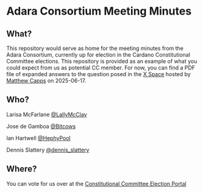 # Adara Consortium Meeting Minutes

## What?

This repository would serve as home for the meeting minutes from the Adara Consortium, currently up for election in the Cardano Constitutional Committee elections. This repository is provided as an example of what you could expect from us as potential CC member.
For now, you can find a PDF file of expanded answers to the question posed in the [X Space](https://twitter.com/cryptstitution/status/1935004800762171780?s=46&t=rsloLLNphLAhp8oNE_y5Yw) hosted by [Matthew Capps](https://x.com/cryptstitution) on 2025-06-17.

## Who?

Larisa McFarlane [@LallyMcClay](https://x.com/LallyMcClay)

Jose de Gamboa [@Bitcows](https://x.com/Bitcows)

Ian Hartwell [@HephyPool](https://x.com/HephyPool)

Dennis Slattery [@dennis_slattery](https://x.com/dennis_slattery)

## Where?

You can vote for us over at the [Constitutional Committee Election Portal](https://elections.constitution.gov.tools/)
